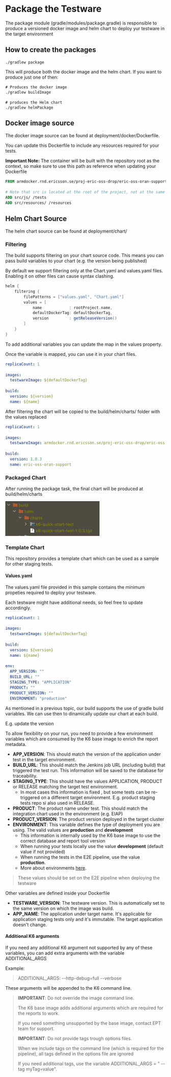 # Package the Testware

The package module (gradle/modules/package.gradle) is responsible to produce a versioned docker image and helm chart to 
deploy yur testware in the target environment

## How to create the packages

```shell
./gradlew package
```

This will produce both the docker image and the helm chart. If you want to produce just one of then:

```shell
# Produces the docker image
./gradlew buildImage

# produces the Helm chart
./gradlew helmPackage
```

## Docker image source

The docker image source can be found at deployment/docker/Dockerfile.

You can update this Dockerfile to include any resources required for your tests.

**Important Note:** The container will be built with the repository root as the context, so make sure to use this path 
as reference when updating your Dockerfile

```dockerfile
FROM armdocker.rnd.ericsson.se/proj-eric-oss-drop/eric-oss-oran-support-app-engineering:latest

# Note that src is located at the root of the project, not at the same folder as the Dockerfile
ADD src/js/ /tests
ADD src/resources/ /resources
```

## Helm Chart Source

The helm chart source can be found at deployment/chart/<your-chart-name>

### Filtering

The build supports filtering on your chart source code. This means you can pass build variables to your chart (e.g. the version being published)

By default we support filtering only at the Chart.yaml and values.yaml files. Enabling it on other files can cause syntax clashing.


```groovy
helm {
    filtering {
        filePatterns = ["values.yaml", "Chart.yaml"]
        values = [
            name            : rootProject.name,
            defaultDockerTag: defaultDockerTag,
            version         : getReleaseVersion()
        ]
    }
}
```

To add additional variables you can update the map in the values property.

Once the variable is mapped, you can use it in your chart files.

```yaml
replicaCount: 1

images:
  testwareImage: ${defaultDockerTag}

build:
  version: ${version}
  name: ${name}
```

After filtering the chart will be copied to the build/helm/charts/<your chart name> folder with the values replaced

```yaml
replicaCount: 1

images:
  testwareImage: armdocker.rnd.ericsson.se/proj-eric-oss-drop/eric-oss-oran-support:1.0.3

build:
  version: 1.0.3
  name: eric-oss-oran-support
```

### Packaged Chart

After running the package task, the final chart will be produced at build/helm/charts

![chart folder](../img/chart_build_folder.png)

### Template Chart

This repository provides a template chart which can be used as a sample for other staging tests.

#### Values.yaml

The values.yaml file provided in this sample contains the minimum propeties required to deploy your testware.

Each testware might have additional needs, so feel free to update accordingly.

```yaml
replicaCount: 1

images:
  testwareImage: ${defaultDockerTag}

build:
  version: ${version}
  name: ${name}

env:
  APP_VERSION: ""
  BUILD_URL: ""
  STAGING_TYPE: "APPLICATION"
  PRODUCT: ""
  PRODUCT_VERSION: ""
  ENVIRONMENT: "production"
```

As mentioned in a previous topic, our build supports the use of gradle build variables. We can use then to 
dinamically update our chart at each build. 

E.g. update the version

To allow flexibility on your run, you need to provide a few environment variables which are consumed by the K6 base 
image to enrich the report metadata.

* **APP_VERSION**: This should match the version of the application under test in the target environment. 
* **BUILD_URL**: This should match the Jenkins job URL (including build) that triggered the test run. This information will be saved to the database for traceability.
* **STAGING_TYPE**: This should have the values APPLICATION, PRODUCT or RELEASE matching the target test environment. 
  * In most cases this information is fixed , but some tests can be re-triggered on a different target environment. E.g. product staging tests repo si also used in RELEASE.
* **PRODUCT**: The product name under test. This should match the integration chart used in the environment (e.g. EIAP)
* **PRODUCT_VERSION**: The product version deployed in the target cluster
* **ENVIRONMENT**: This variable defines the type of deployment you are using. The valid values are **production** and **development**
  * This information is internally used by the K6 base image to use the correct database and report tool version
  * When running your tests locally use the value **development** (default value if not provided)
  * When running the tests in the E2E pipeline, use the value **production**.
  * More about environments [here](../guides/environments.html).

> These values should be set on the E2E pipeline when deploying the testware

Other variables are defined inside your Dockerfile

* **TESTWARE_VERSION**: The testware version. This is automatically set to the same version on which the image was build. 
* **APP_NAME**: The application under target name. It's applicable for application staging tests only and it's immutable. The target application doesn't change.

#### Additional K6 arguments

If you need any additional K6 argument not supported by any of these variables, you can add extra arguments with the variable ADDITIONAL_ARGS

Example:
> ADDITIONAL_ARGS: --http-debug=full --verbose

These arguments will be appended to the K6 command line.

> **IMPORTANT**: Do not override the image command line. 
> 
> The K6 base image adds additional arguments which are required for the reports to work. 
> 
> If you need something unsupported by the base image, contact EPT team for support.

> **IMPORTANT**: Do not provide tags trough options files.
>
> When we include tags on the command line (which is required for the pipeline), all tags defined in the options file are ignored
>
> If you need additional tags, use the variable ADDITIONAL_ARGS = " --tag myTag=value".
